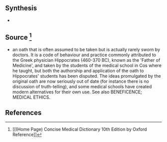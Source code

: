 ## Synthesis
- 
## Source [^1]
- an oath that is often assumed to be taken but is actually rarely sworn by doctors. It is a code of behaviour and practice commonly attributed to the Greek physician Hippocrates (460-370 BC), known as the 'Father of Medicine', and taken by the students of the medical school in Cos where he taught, but both the authorship and application of the oath to Hippocrates' students has been disputed. The ideas promulgated by the original oath are now seriously out of date (for instance there is no discussion of truth-telling), and some medical schools have created modern alternatives for their own use. See also BENEFICENCE; MEDICAL ETHICS.
## References

[^1]: [[(Home Page) Concise Medical Dictionary 10th Edition by Oxford Reference]]